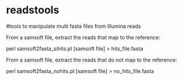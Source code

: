 # readstools

#tools to manipulate multi fasta files from Illumina reads 


From a samsoft file, extract the reads that map to the reference:

perl samsoft2fasta_sihits.pl [samsoft file] > hits_file.fasta

From a samsoft file, extract the reads that do not map to the reference: 

perl samsoft2fasta_nohits.pl [samsoft file] > no_hits_file.fasta
